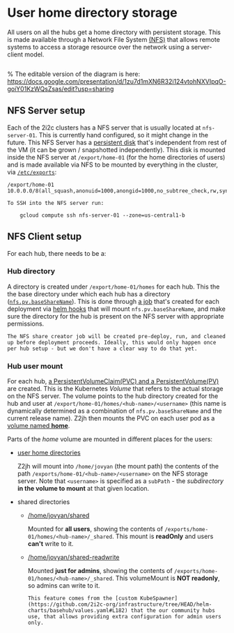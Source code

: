 # User home directory storage

All users on all the hubs get a home directory with persistent storage. This is made available through a Network File System [(NFS)](https://en.wikipedia.org/wiki/Network_File_System) that allows remote systems to access a storage resource over the network using a server-client model.

```{figure} ../images/infrastructure-storage-layer.png
```

% The editable version of the diagram is here: https://docs.google.com/presentation/d/1zu7d1mXN6R32i124vtohNXVIpqO-goiY01KzWQsZsas/edit?usp=sharing

## NFS Server setup

Each of the 2i2c clusters has a NFS server that is usually located at `nfs-server-01`. This is currently hand configured, so it might change in the future. This NFS Server has a [persistent disk](https://cloud.google.com/persistent-disk) that's independent from rest of the VM (it can be grown / snapshotted independently). This disk is mounted inside the NFS server at `/export/home-01` (for the home directories of users) and is made available via NFS to be mounted by everything in the cluster, via [`/etc/exports`](https://access.redhat.com/documentation/en-us/red_hat_enterprise_linux/5/html/deployment_guide/s1-nfs-server-config-exports):

```
/export/home-01 10.0.0.0/8(all_squash,anonuid=1000,anongid=1000,no_subtree_check,rw,sync)
```

```{note}
To SSH into the NFS server run:

    gcloud compute ssh nfs-server-01 --zone=us-central1-b
```

## NFS Client setup

For each hub, there needs to be a:

### Hub directory

A directory is created under `/export/home-01/homes` for each hub.
This the the base directory under which each hub has a directory ([`nfs.pv.baseShareName`](https://github.com/2i2c-org/infrastructure/tree/HEAD/helm-charts/basehub/values.yaml#L21)).
This is done through [a job](https://github.com/2i2c-org/infrastructure/tree/HEAD/helm-charts/basehub/templates/nfs-share-creator.yaml) that's created for each deployment via [helm hooks](https://helm.sh/docs/topics/charts_hooks/) that will mount `nfs.pv.baseShareName`, and make sure the directory for the hub is present on the NFS server with appropriate permissions.

```{note}
The NFS share creator job will be created pre-deploy, run, and cleaned up before deployment proceeds. Ideally, this would only happen once per hub setup - but we don't have a clear way to do that yet.
```

### Hub user mount

For each hub, [a PersistentVolumeClaim(PVC) and a PersistentVolume(PV)](https://github.com/2i2c-org/infrastructure/tree/HEAD/helm-charts/basehub/templates/nfs.yaml) are created. This is the Kubernetes *Volume* that refers to the actual storage on the NFS server. The volume points to the hub directory created for the hub and user at `/export/home-01/homes/<hub-name>/<username>` (this name is dynamically determined as a combination of `nfs.pv.baseShareName` and the current release name). Z2jh then mounts the PVC on each user pod as a [volume named **home**](https://github.com/jupyterhub/zero-to-jupyterhub-k8s/tree/HEAD/jupyterhub/files/hub/jupyterhub_config.py#L277).

Parts of the *home* volume are mounted in different places for the users:
   * [user home directories](https://github.com/2i2c-org/infrastructure/tree/HEAD/helm-charts/basehub/values.yaml#L100)

     Z2jh will mount into `/home/jovyan` (the mount path) the contents of the path `/exports/home-01/<hub-name>/<username>` on the NFS storage server. Note that `<username>` is specified as a `subPath` - the *subdirectory* **in the volume to mount** at that given location.

   * shared directories
        * [/home/jovyan/shared](https://github.com/2i2c-org/infrastructure/tree/HEAD/helm-charts/basehub/values.yaml#L106-L109)

          Mounted for **all users**, showing the contents of `/exports/home-01/homes/<hub-name>/_shared`. This mount is **readOnly** and users **can't** write to it.

        * [/home/jovyan/shared-readwrite](https://github.com/2i2c-org/infrastructure/tree/HEAD/helm-charts/basehub/values.yaml#L84-L86)

          Mounted **just for admins**, showing the contents of `/exports/home-01/homes/<hub-name>/_shared`. This volumeMount is **NOT readonly**, so admins can write to it.

          ```{note}
          This feature comes from the [custom KubeSpawner](https://github.com/2i2c-org/infrastructure/tree/HEAD/helm-charts/basehub/values.yaml#L182) that the our community hubs use, that allows providing extra configuration for admin users only.
          ```
